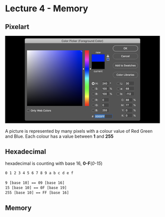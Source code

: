 # Lecture 4 - Memory

## Pixelart

![photoshop](image.png)

A picture is represented by many pixels with a colour value of Red Green and Blue. Each colour has a value between **1** and **255**

## Hexadecimal

hexadecimal is counting with base 16, **0-F**(*0-15*)

    0 1 2 3 4 5 6 7 8 9 a b c d e f

    9 [base 10] == 09 [base 16]
    15 [base 10] == 0F [base 19]
    255 [base 10] == FF [base 16]

## Memory


